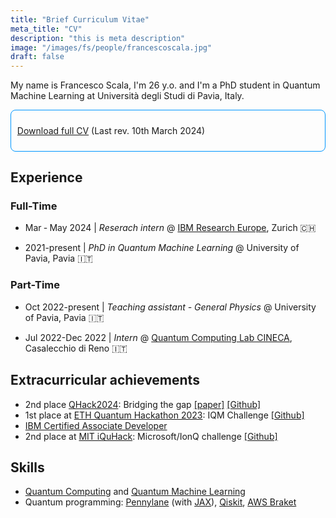 ```yaml
---
title: "Brief Curriculum Vitae"
meta_title: "CV"
description: "this is meta description"
image: "/images/fs/people/francescoscala.jpg"
draft: false
---
```


My name is Francesco Scala, I'm 26 y.o. and I'm a PhD student in Quantum Machine Learning at Università degli Studi di Pavia, Italy.

<div class="warning" style=' border: solid #0096FF 1px; border-radius: 8px; padding:0.7em;'>

[<i class="fa-solid fa-download"></i>](./documents/resume.pdf) [Download full CV](./documents/resume.pdf)  (Last rev. 10th March 2024)

</div>

## Experience

### Full-Time
- Mar ‐ May 2024 | _Reserach intern_ @ [IBM Research Europe](https://research.ibm.com/labs/zurich), Zurich 🇨🇭 

- 2021-present | _PhD in Quantum Machine Learning_ @ University of Pavia, Pavia 🇮🇹

### Part-Time

- Oct 2022-present | _Teaching assistant - General Physics_ @ University of Pavia, Pavia 🇮🇹

- Jul 2022-Dec 2022 | _Intern_ @ [Quantum Computing Lab CINECA](https://www.quantumcomputinglab.cineca.it/), Casalecchio di Reno 🇮🇹



## Extracurricular achievements
- 2nd place [QHack2024](https://qhack.ai/): Bridging the gap [[paper]](https://arxiv.org/abs/2402.17668) [[Github]](https://github.com/fran-scala/Spectral-Gap-Superposition-States)
- 1st place at [ETH Quantum Hackathon 2023](https://qec.amiv.ethz.ch/qhack23/): IQM Challenge [[Github]](https://github.com/fran-scala/eth-qec-hackathon-2023/)
- [IBM Certified Associate Developer](https://www.credly.com/users/francesco-scala)
- 2nd place at [MIT iQuHack](https://www.iquise.mit.edu/iQuHACK/2022-01-28): Microsoft/IonQ challenge  [[Github]](https://karimaed.github.io/2022_microsoft_ionq_challenge/) 

## Skills

- [Quantum Computing](https://en.wikipedia.org/wiki/Quantum_computing) and [Quantum Machine Learning](https://en.wikipedia.org/wiki/Quantum_machine_learning)
- Quantum programming: [Pennylane](https://pennylane.ai/) (with [JAX](https://jax.readthedocs.io/en/latest/notebooks/quickstart.html)), [Qiskit](https://qiskit.org/), [AWS Braket](https://aws.amazon.com/braket/)

